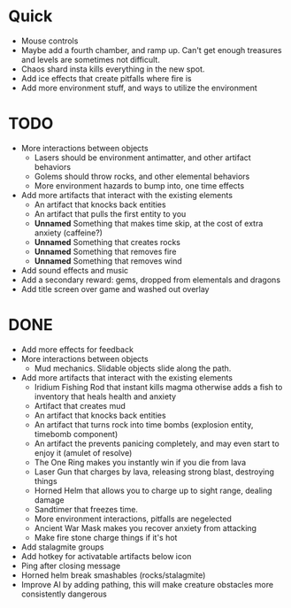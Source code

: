 
# Quick

- Mouse controls
- Maybe add a fourth chamber, and ramp up.  Can't get enough treasures
  and levels are sometimes not difficult.
- Chaos shard insta kills everything in the new spot.
- Add ice effects that create pitfalls where fire is
- Add more environment stuff, and ways to utilize the environment

# TODO

- More interactions between objects
    - Lasers should be environment antimatter, and other artifact behaviors
    - Golems should throw rocks, and other elemental behaviors
    - More environment hazards to bump into, one time effects
- Add more artifacts that interact with the existing elements
    - An artifact that knocks back entities
    - An artifact that pulls the first entity to you
    - **Unnamed** Something that makes time skip, at the cost of extra anxiety (caffeine?)
    - **Unnamed** Something that creates rocks
    - **Unnamed** Something that removes fire
    - **Unnamed** Something that removes wind
- Add sound effects and music
- Add a secondary reward: gems, dropped from elementals and dragons
- Add title screen over game and washed out overlay

# DONE

- Add more effects for feedback
- More interactions between objects
    - Mud mechanics.  Slidable objects slide along the path.
- Add more artifacts that interact with the existing elements
    - Iridium Fishing Rod that instant kills magma otherwise adds a fish to inventory that
      heals health and anxiety
    - Artifact that creates mud
    - An artifact that knocks back entities
    - An artifact that turns rock into time bombs (explosion entity, timebomb component)
    - An artifact the prevents panicing completely, and may even start to enjoy it (amulet of resolve)
    - The One Ring makes you instantly win if you die from lava
    - Laser Gun that charges by lava, releasing strong blast, destroying things
    - Horned Helm that allows you to charge up to sight range, dealing damage
    - Sandtimer that freezes time.
    - More environment interactions, pitfalls are negelected
    - Ancient War Mask makes you recover anxiety from attacking
    - Make fire stone charge things if it's hot
- Add stalagmite groups
- Add hotkey for activatable artifacts below icon
- Ping after closing message
- Horned helm break smashables (rocks/stalagmite)
- Improve AI by adding pathing, this will make creature obstacles more consistently dangerous